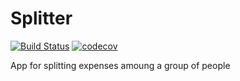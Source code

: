 Splitter
========

[![Build Status](https://travis-ci.org/GianpaMX/splitter.svg?branch=master)](https://travis-ci.org/GianpaMX/splitter)
[![codecov](https://codecov.io/gh/GianpaMX/splitter/branch/master/graph/badge.svg)](https://codecov.io/gh/GianpaMX/splitter)

App for splitting expenses amoung a group of people
